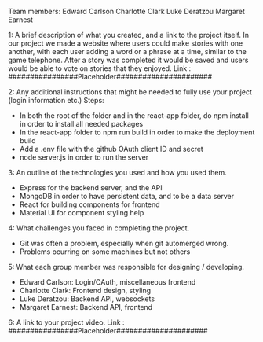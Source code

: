 Team members: 
Edward Carlson
Charlotte Clark
Luke Deratzou
Margaret Earnest

1:
A brief description of what you created, and a link to the project itself.
In our project we made a website where users could make stories with one another, with each user adding a word or a phrase at a time, similar to the game telephone.
After a story was completed it would be saved and users would be able to vote on stories that they enjoyed.
Link : ################Placeholder######################


2:
Any additional instructions that might be needed to fully use your project (login information etc.)
Steps:
- In both the root of the folder and in the react-app folder, do npm install in order to install all needed packages
- In the react-app folder to npm run build in order to make the deployment build
- Add a .env file with the github OAuth client ID and secret
- node server.js in order to run the server

3:
An outline of the technologies you used and how you used them.
- Express for the backend server, and the API
- MongoDB in order to have persistent data, and to be a data server
- React for building components for frontend
- Material UI for component styling help

4:
What challenges you faced in completing the project.
- Git was often a problem, especially when git automerged wrong.
- Problems ocurring on some machines but not others


5:
What each group member was responsible for designing / developing.
- Edward Carlson: Login/OAuth, miscellaneous frontend
- Charlotte Clark: Frontend design, styling
- Luke Deratzou: Backend API, websockets
- Margaret Earnest: Backend API, frontend


6:
A link to your project video.
Link : ################Placeholder#####################